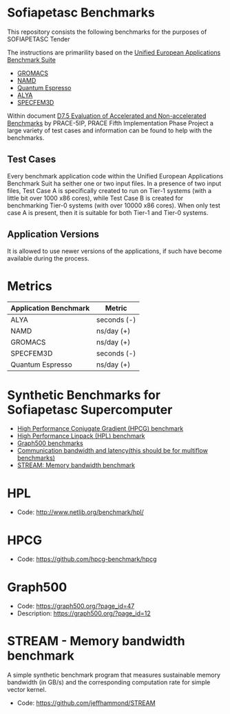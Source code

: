 # Sofiapetasc Benchmarks

This repository consists the following benchmarks for the purposes of SOFIAPETASC Tender

The instructions are primarility based on the [Unified European Applications Benchmark Suite](https://repository.prace-ri.eu/git/UEABS/ueabs/)

- [GROMACS](#gromacs)
- [NAMD](#namd)
- [Quantum Espresso](quantesp)
- [ALYA](#alya)
- [SPECFEM3D](#SPECFEM3D)

Within document [D7.5 Evaluation of Accelerated and Non-accelerated Benchmarks](https://prace-ri.eu/wp-content/uploads/5IP-D7.5.pdf) by PRACE-5IP, PRACE Fifth Implementation Phase Project a large variety of test cases and information can be found to help with the benchmarks.

## Test Cases
Every benchmark application code within the Unified European Applications Benchmark Suit ha seither one or two input files. In a presence of two input files, Test Case A is specifically created to run on Tier-1 systems (with a little bit over 1000 x86 cores), while Test Case B is created for benchmarking Tier-0 systems (with over 10000 x86 cores). When only test case A is present, then it is suitable for both Tier-1 and Tier-0 systems.

## Application Versions
It is allowed to use newer versions of the applications, if such have become available during the process.

# Metrics
| Application Benchmark  | Metric  | 
|---|---|
| ALYA |	seconds (-) |
| NAMD |	ns/day (+) |
| GROMACS | ns/day (+) |
| SPECFEM3D | seconds (-) |
| Quantum Espresso | ns/day (+) |


# Synthetic Benchmarks for Sofiapetasc Supercomputer

- [High Performance Conjugate Gradient (HPCG) benchmark](#HPCG)
- [High Performance Linpack (HPL) benchmark](#HPL)
- [Graph500 benchmarks](Graph500)
- [Communication bandwidth and latency(this should be for multiflow benchmarks)](#Bandwidth)
- [STREAM: Memory bandwidth benchmark](Memory)


# HPL
- Code: http://www.netlib.org/benchmark/hpl/

# HPCG
- Code: https://github.com/hpcg-benchmark/hpcg

# Graph500
- Code: https://graph500.org/?page_id=47
- Description: https://graph500.org/?page_id=12

# STREAM - Memory bandwidth benchmark
A simple synthetic benchmark program that measures sustainable memory bandwidth (in GB/s) and the corresponding computation rate for simple vector kernel.
- Code: https://github.com/jeffhammond/STREAM


